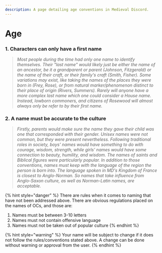 ```yaml
---
description: A page detailing age conventions in Medieval Discord.
---
```


# Age

### 1. **Characters can only have a first name**

> _Most people during the time had only one name to identify themselves. Their "last name" would likely just be either the name of an ancestor, be it a grandparent or parent \(Johnson, Fitzgerald\) or the name of their craft, or their family's craft \(Smith, Fisher\). Some variations may exist, like taking the names of the places they were born in \(Frey, Rose\), or from natural marker/phenomenon distinct to their place of origin \(Rivers, Summers\). Rarely will anyone have a more complex last name which one could consider a House name. Instead, lowborn commoners, and citizens of Rosewood will almost always only be refer to by their first name._

### 2. A name must be accurate to the culture

> _Firstly, parents would make sure the name they gave their child was one that corresponded with their gender. Unisex names were not common, but they were present nevertheless. Following traditional roles in society, boys' names would have something to do with courage, wisdom, strength, while girls' names would have some connection to beauty, humility, and wisdom. The names of saints and Biblical figures were particularly popular. In addition to those conventions, names must keep with the language of the region the person is born into. The language spoken in MD's Kingdom of France is closest to Anglo-Norman. So names that take influence from Anglo-Saxon culture, as well as Norman-Latin names, are acceptable._

{% hint style="danger" %}
There are rules when it comes to naming that have not been addressed above. There are obvious regulations placed on the names of OCs, and those are:  
  
1. Names must be between 3-10 letters  
2. Names must not contain offensive language  
3. Names must not be taken out of popular culture
{% endhint %}

{% hint style="warning" %}
Your name will be subject to change if it does not follow the rules/conventions stated above. A change can be done without warning or approval from the user.
{% endhint %}

